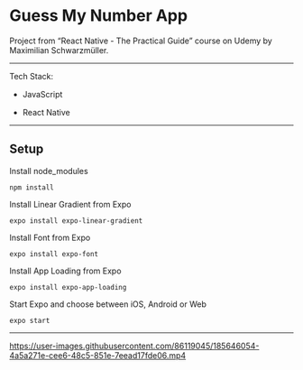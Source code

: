 # Guess My Number App

Project from “React Native - The Practical Guide” course on Udemy by Maximilian Schwarzmüller.

---

Tech Stack:

- JavaScript
  <img src="https://cdn.jsdelivr.net/gh/devicons/devicon/icons/javascript/javascript-original.svg" width="15" height="15" />

- React Native
  <img src="https://cdn.jsdelivr.net/gh/devicons/devicon/icons/react/react-original.svg" width="15" height="15" />

---

## Setup

Install node_modules

```
npm install
```

Install Linear Gradient from Expo

```
expo install expo-linear-gradient
```

Install Font from Expo

```
expo install expo-font
```

Install App Loading from Expo

```
expo install expo-app-loading
```

Start Expo and choose between iOS, Android or Web

```
expo start
```

---

https://user-images.githubusercontent.com/86119045/185646054-4a5a271e-cee6-48c5-851e-7eead17fde06.mp4
